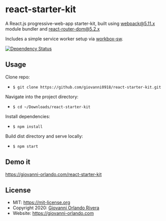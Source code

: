 # react-starter-kit
A React.js progressive-web-app starter-kit, built using [webpack@5.11.x](https://webpack.js.org) module bundler and [react-router-dom@5.2.x](https://reacttraining.com/react-router/web/guides/quick-start)

Includes a simple service worker setup via [workbox-sw](https://developers.google.com/web/tools/workbox/modules/workbox-sw).

[![Dependency Status](https://david-dm.org/giovanni0918/react-starter-kit.svg)](https://david-dm.org/giovanni0918/react-starter-kit.svg)  

## Usage
Clone repo:
- `$ git clone https://github.com/giovanni0918/react-starter-kit.git`

Navigate into the project directory:
- `$ cd ~/Downloads/react-starter-kit`

Install dependencies:
- `$ npm install`

Build dist directory and serve locally:
- `$ npm start`

## Demo it
<https://giovanni-orlando.com/react-starter-kit>

## License
- MIT: <https://mit-license.org>
- Copyright 2020: [Giovanni Orlando Rivera](https://github.com/giovanni0918)
- Website: <https://giovanni-orlando.com>
